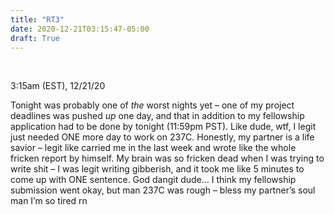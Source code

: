 ```yaml
---
title: "RT3"
date: 2020-12-21T03:15:47-05:00
draft: True
---
```


<br/>

3:15am (EST), 12/21/20

Tonight was probably one of *the* worst nights yet – one of my project deadlines was pushed *up* one day, and that in addition to my fellowship application had to be done by tonight (11:59pm PST). Like dude, wtf, I legit just needed ONE more day to work on 237C. Honestly, my partner is a life savior – legit like carried me in the last week and wrote like the whole fricken report by himself. My brain was so fricken dead when I was trying to write shit – I was legit writing gibberish, and it took me like 5 minutes to come up with ONE sentence. God dangit dude… I think my fellowship submission went okay, but man 237C was rough – bless my partner’s soul man I’m so tired rn